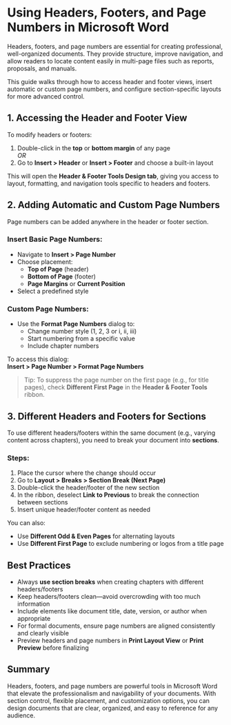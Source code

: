 # Using Headers, Footers, and Page Numbers in Microsoft Word

Headers, footers, and page numbers are essential for creating professional, well-organized documents. They provide structure, improve navigation, and allow readers to locate content easily in multi-page files such as reports, proposals, and manuals.

This guide walks through how to access header and footer views, insert automatic or custom page numbers, and configure section-specific layouts for more advanced control.

## 1. Accessing the Header and Footer View

To modify headers or footers:

1. Double-click in the **top** or **bottom margin** of any page  
   _OR_  
2. Go to **Insert > Header** or **Insert > Footer** and choose a built-in layout

This will open the **Header & Footer Tools Design tab**, giving you access to layout, formatting, and navigation tools specific to headers and footers.

## 2. Adding Automatic and Custom Page Numbers

Page numbers can be added anywhere in the header or footer section.

### Insert Basic Page Numbers:
- Navigate to **Insert > Page Number**
- Choose placement:
  - **Top of Page** (header)
  - **Bottom of Page** (footer)
  - **Page Margins** or **Current Position**
- Select a predefined style

### Custom Page Numbers:
- Use the **Format Page Numbers** dialog to:
  - Change number style (1, 2, 3 or i, ii, iii)
  - Start numbering from a specific value
  - Include chapter numbers

To access this dialog:  
**Insert > Page Number > Format Page Numbers**

> Tip: To suppress the page number on the first page (e.g., for title pages), check **Different First Page** in the **Header & Footer Tools** ribbon.

## 3. Different Headers and Footers for Sections

To use different headers/footers within the same document (e.g., varying content across chapters), you need to break your document into **sections**.

### Steps:
1. Place the cursor where the change should occur
2. Go to **Layout > Breaks > Section Break (Next Page)**
3. Double-click the header/footer of the new section
4. In the ribbon, deselect **Link to Previous** to break the connection between sections
5. Insert unique header/footer content as needed

You can also:
- Use **Different Odd & Even Pages** for alternating layouts
- Use **Different First Page** to exclude numbering or logos from a title page

## Best Practices

- Always **use section breaks** when creating chapters with different headers/footers
- Keep headers/footers clean—avoid overcrowding with too much information
- Include elements like document title, date, version, or author when appropriate
- For formal documents, ensure page numbers are aligned consistently and clearly visible
- Preview headers and page numbers in **Print Layout View** or **Print Preview** before finalizing

## Summary

Headers, footers, and page numbers are powerful tools in Microsoft Word that elevate the professionalism and navigability of your documents. With section control, flexible placement, and customization options, you can design documents that are clear, organized, and easy to reference for any audience.
